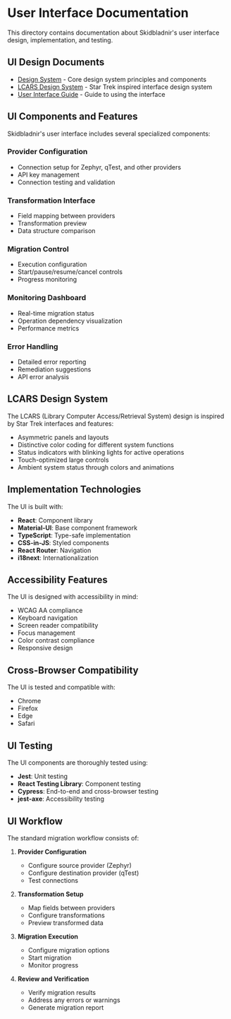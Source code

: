 # User Interface Documentation

This directory contains documentation about Skidbladnir's user interface design, implementation, and testing.

## UI Design Documents

- [Design System](design-system.md) - Core design system principles and components
- [LCARS Design System](lcars-design-system.md) - Star Trek inspired interface design system
- [User Interface Guide](user-interface-guide.md) - Guide to using the interface

## UI Components and Features

Skidbladnir's user interface includes several specialized components:

### Provider Configuration
- Connection setup for Zephyr, qTest, and other providers
- API key management
- Connection testing and validation

### Transformation Interface
- Field mapping between providers
- Transformation preview
- Data structure comparison

### Migration Control
- Execution configuration
- Start/pause/resume/cancel controls
- Progress monitoring

### Monitoring Dashboard
- Real-time migration status
- Operation dependency visualization
- Performance metrics

### Error Handling
- Detailed error reporting
- Remediation suggestions
- API error analysis

## LCARS Design System

The LCARS (Library Computer Access/Retrieval System) design is inspired by Star Trek interfaces and features:

- Asymmetric panels and layouts
- Distinctive color coding for different system functions
- Status indicators with blinking lights for active operations
- Touch-optimized large controls
- Ambient system status through colors and animations

## Implementation Technologies

The UI is built with:
- **React**: Component library
- **Material-UI**: Base component framework
- **TypeScript**: Type-safe implementation
- **CSS-in-JS**: Styled components
- **React Router**: Navigation
- **i18next**: Internationalization

## Accessibility Features

The UI is designed with accessibility in mind:
- WCAG AA compliance
- Keyboard navigation
- Screen reader compatibility
- Focus management
- Color contrast compliance
- Responsive design

## Cross-Browser Compatibility

The UI is tested and compatible with:
- Chrome
- Firefox
- Edge
- Safari

## UI Testing

The UI components are thoroughly tested using:
- **Jest**: Unit testing
- **React Testing Library**: Component testing
- **Cypress**: End-to-end and cross-browser testing
- **jest-axe**: Accessibility testing

## UI Workflow

The standard migration workflow consists of:

1. **Provider Configuration**
   - Configure source provider (Zephyr)
   - Configure destination provider (qTest)
   - Test connections

2. **Transformation Setup**
   - Map fields between providers
   - Configure transformations
   - Preview transformed data

3. **Migration Execution**
   - Configure migration options
   - Start migration
   - Monitor progress

4. **Review and Verification**
   - Verify migration results
   - Address any errors or warnings
   - Generate migration report